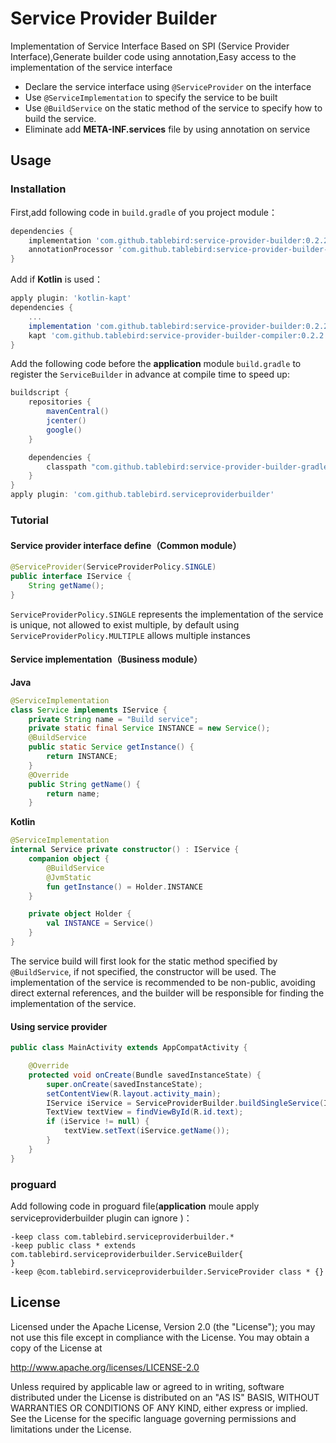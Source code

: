 # Service Provider Builder

Implementation of Service Interface Based on SPI (Service Provider Interface),Generate builder code using annotation,Easy access to the implementation of the service interface

+ Declare the service interface using `@ServiceProvider` on the interface
+ Use `@ServiceImplementation` to specify the service to be built
+ Use `@BuildService` on the static method of the service to specify how to build the service.
+ Eliminate add **META-INF.services** file by using annotation on service

## Usage

### Installation

First,add following code in  `build.gradle` of you project module：
```groovy
dependencies {
    implementation 'com.github.tablebird:service-provider-builder:0.2.2'
    annotationProcessor 'com.github.tablebird:service-provider-builder-compiler:0.2.2'
}
```
Add if **Kotlin** is used：
```groovy
apply plugin: 'kotlin-kapt'
dependencies {
	...
	implementation 'com.github.tablebird:service-provider-builder:0.2.2'
	kapt 'com.github.tablebird:service-provider-builder-compiler:0.2.2'
}
```
Add the following code before the **application** module `build.gradle` to register the `ServiceBuilder` in advance at compile time to speed up:
```groovy
buildscript {
    repositories {
        mavenCentral()
        jcenter()
        google()
    }

    dependencies {
        classpath "com.github.tablebird:service-provider-builder-gradle-plugin:0.2.2"
    }
}
apply plugin: 'com.github.tablebird.serviceproviderbuilder'
```
### Tutorial

#### Service provider interface define（Common module）
```java
@ServiceProvider(ServiceProviderPolicy.SINGLE)
public interface IService {
    String getName();
}
```
`ServiceProviderPolicy.SINGLE` represents the implementation of the service is unique, not allowed to exist multiple, by default using `ServiceProviderPolicy.MULTIPLE` allows multiple instances

#### Service implementation（Business module）
**Java**

```java
@ServiceImplementation
class Service implements IService {
    private String name = "Build service";
    private static final Service INSTANCE = new Service();
    @BuildService
    public static Service getInstance() {
        return INSTANCE;
    }
    @Override
    public String getName() {
        return name;
    }
```

**Kotlin**
```kotlin
@ServiceImplementation
internal Service private constructor() : IService {
    companion object {
        @BuildService
        @JvmStatic
        fun getInstance() = Holder.INSTANCE
    }

    private object Holder {
        val INSTANCE = Service()
    }
}
```

The service build will first look for the static method specified by `@BuildService`, if not specified, the constructor will be used.
The implementation of the service is recommended to be non-public, avoiding direct external references, and the builder will be responsible for finding the implementation of the service.


#### Using service provider
```java
public class MainActivity extends AppCompatActivity {

    @Override
    protected void onCreate(Bundle savedInstanceState) {
        super.onCreate(savedInstanceState);
        setContentView(R.layout.activity_main);
        IService iService = ServiceProviderBuilder.buildSingleService(IService.class);
        TextView textView = findViewById(R.id.text);
        if (iService != null) {
            textView.setText(iService.getName());
        }
    }
}
```

### proguard

Add following code in proguard file(**application** moule apply serviceproviderbuilder plugin can ignore )：
```proguard
-keep class com.tablebird.serviceproviderbuilder.*
-keep public class * extends com.tablebird.serviceproviderbuilder.ServiceBuilder{
}
-keep @com.tablebird.serviceproviderbuilder.ServiceProvider class * {}
```

## License

Licensed under the Apache License, Version 2.0 (the "License");
you may not use this file except in compliance with the License.
You may obtain a copy of the License at

   http://www.apache.org/licenses/LICENSE-2.0

Unless required by applicable law or agreed to in writing, software
distributed under the License is distributed on an "AS IS" BASIS,
WITHOUT WARRANTIES OR CONDITIONS OF ANY KIND, either express or implied.
See the License for the specific language governing permissions and
limitations under the License.
